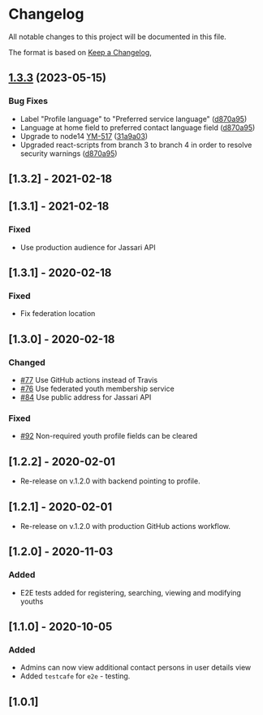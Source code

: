 # Changelog
All notable changes to this project will be documented in this file.

The format is based on [Keep a Changelog](https://keepachangelog.com/en/1.0.0/),

## [1.3.3](https://github.com/City-of-Helsinki/youth-membership-admin-ui/compare/youth-membership-admin-ui-v1.3.2...youth-membership-admin-ui-v1.3.3) (2023-05-15)


### Bug Fixes

* Label "Profile language" to "Preferred service language" ([d870a95](https://github.com/City-of-Helsinki/youth-membership-admin-ui/commit/d870a959a9e4a63f532236acc6bffd4073d785e6))
* Language at home field to preferred contact language field ([d870a95](https://github.com/City-of-Helsinki/youth-membership-admin-ui/commit/d870a959a9e4a63f532236acc6bffd4073d785e6))
* Upgrade to node14 [YM-517](https://helsinkisolutionoffice.atlassian.net/browse/YM-517) ([31a9a03](https://github.com/City-of-Helsinki/youth-membership-admin-ui/commit/31a9a03cf7213331829e28e27092f446a5cf456f))
* Upgraded react-scripts from branch 3 to branch 4 in order to resolve security warnings ([d870a95](https://github.com/City-of-Helsinki/youth-membership-admin-ui/commit/d870a959a9e4a63f532236acc6bffd4073d785e6))

## [1.3.2] - 2021-02-18

## [1.3.1] - 2021-02-18

### Fixed

- Use production audience for Jassari API

## [1.3.1] - 2020-02-18

### Fixed

- Fix federation location

## [1.3.0] - 2020-02-18

### Changed
- [#77](https://github.com/City-of-Helsinki/youth-membership-admin-ui/pull/77) Use GitHub actions instead of Travis
- [#76](https://github.com/City-of-Helsinki/youth-membership-admin-ui/pull/76) Use federated youth membership service
- [#84](https://github.com/City-of-Helsinki/youth-membership-admin-ui/pull/84) Use public address for Jassari API

### Fixed
- [#92](https://github.com/City-of-Helsinki/youth-membership-admin-ui/pull/92) Non-required youth profile fields can be cleared

## [1.2.2] - 2020-02-01
- Re-release on v.1.2.0 with backend pointing to profile.

## [1.2.1] - 2020-02-01
- Re-release on v.1.2.0 with production GitHub actions workflow.

## [1.2.0] - 2020-11-03
### Added
- E2E tests added for registering, searching, viewing and modifying youths

## [1.1.0] - 2020-10-05
### Added
- Admins can now view additional contact persons in user details view
- Added `testcafe` for `e2e` - testing.


## [1.0.1]
